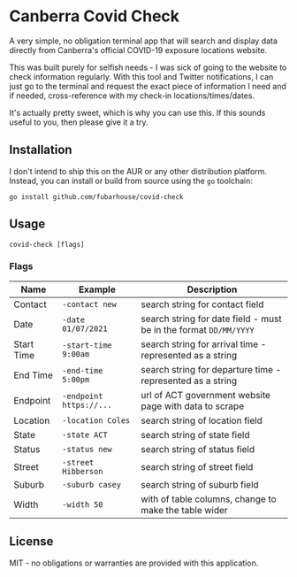# Canberra Covid Check

A very simple, no obligation terminal app that will search and display data
directly from Canberra's official COVID-19 exposure locations website.

This was built purely for selfish needs - I was sick of going to the website
to check information regularly. With this tool and Twitter notifications, I
can just go to the terminal and request the exact piece of information I need
and if needed, cross-reference with my check-in locations/times/dates.

It's actually pretty sweet, which is why you can use this. If this sounds 
useful to you, then please give it a try.

## Installation

I don't intend to ship this on the AUR or any other distribution platform. 
Instead, you can install or build from source using the `go` toolchain:
```shell
go install github.com/fubarhouse/covid-check
```

## Usage

```shell
covid-check [flags]
```

### Flags

| Name       | Example                  | Description |
|------------|--------------------------|---------|
| Contact    | `-contact new`           | search string for contact field                                   |
| Date       | `-date 01/07/2021`       | search string for date field - must be in the format `DD/MM/YYYY` |
| Start Time | `-start-time 9:00am`     | search string for arrival time - represented as a string          |
| End Time   | `-end-time 5:00pm`       | search string for departure time - represented as a string        |
| Endpoint   | `-endpoint https://...`  | url of ACT government website page with data to scrape       |
| Location   | `-location Coles`        | search string of location field                                   |
| State      | `-state ACT`             | search string of state field                                      |
| Status     | `-status new`            | search string of status field                                     |
| Street     | `-street Hibberson`      | search string of street field                                     |
| Suburb     | `-suburb casey`          | search string of suburb field                                     |
| Width      | `-width 50`              | with of table columns, change to make the table wider             |

## License

MIT - no obligations or warranties are provided with this application.